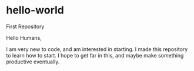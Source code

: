 # hello-world
First Repository

Hello Humans,

I am very new to code, and am interested in starting. I made this repository to learn how to start.
I hope to get far in this, and maybe make something productive eventually.
